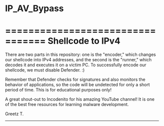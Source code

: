 # IP_AV_Bypass
=================================
Shellcode to IPv4 
=================================
There are two parts in this repository: one is the "encoder," which changes our shellcode into IPv4 addresses, and the second is the "runner," which decodes it and executes it on a victim PC. To successfully encode our shellcode, we must disable Defender. :)

Remember that Defender checks for signatures and also monitors the behavior of applications, so the code will be undetected for only a short period of time. This is for educational purposes only!

A great shout-out to Incodenito for his amazing YouTube channel! It is one of the best free resources for learning malware development.

 Greetz T.

-----------------------------------
